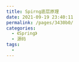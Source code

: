 ```yaml
---
title: Spirng底层原理
date: 2021-09-19 23:40:11
permalink: /pages/3430b0/
categories:
  - 《Spring》
  - 源码
tags:
  - 
---
```

